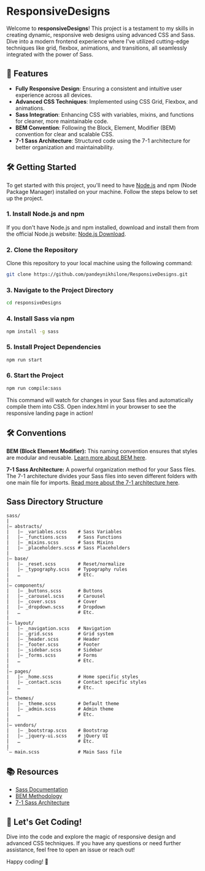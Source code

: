 # ResponsiveDesigns

Welcome to **responsiveDesigns**! This project is a testament to my skills in creating dynamic, responsive web designs using advanced CSS and Sass. Dive into a modern frontend experience where I've utilized cutting-edge techniques like grid, flexbox, animations, and transitions, all seamlessly integrated with the power of Sass.

## 🚀 Features

- **Fully Responsive Design**: Ensuring a consistent and intuitive user experience across all devices.
- **Advanced CSS Techniques**: Implemented using CSS Grid, Flexbox, and animations.
- **Sass Integration**: Enhancing CSS with variables, mixins, and functions for cleaner, more maintainable code.
- **BEM Convention**: Following the Block, Element, Modifier (BEM) convention for clear and scalable CSS.
- **7-1 Sass Architecture**: Structured code using the 7-1 architecture for better organization and maintainability.

## 🛠️ Getting Started

To get started with this project, you'll need to have [Node.js](https://nodejs.org/) and npm (Node Package Manager) installed on your machine. Follow the steps below to set up the project.

### 1. Install Node.js and npm

If you don't have Node.js and npm installed, download and install them from the official Node.js website: [Node.js Download](https://nodejs.org/).

### 2. Clone the Repository

Clone this repository to your local machine using the following command:

```bash
git clone https://github.com/pandeynikhilone/ResponsiveDesigns.git
```

### 3. Navigate to the Project Directory
```bash
cd responsiveDesigns
```

### 4. Install Sass via npm
```bash
npm install -g sass
```

### 5. Install Project Dependencies
```bash
npm run start
```

### 6. Start the Project
```bash
npm run compile:sass
```
This command will watch for changes in your Sass files and automatically compile them into CSS.
Open index.html in your browser to see the responsive landing page in action!

## 🛠️ Conventions

**BEM (Block Element Modifier):** This naming convention ensures that styles are modular and reusable. [Learn more about BEM here](https://en.bem.info/methodology/).

**7-1 Sass Architecture:** A powerful organization method for your Sass files. The 7-1 architecture divides your Sass files into seven different folders with one main file for imports. [Read more about the 7-1 architecture here](https://sass-guidelin.es/#the-7-1-pattern).

## Sass Directory Structure

```plaintext
sass/
|
|– abstracts/
|   |– _variables.scss    # Sass Variables
|   |– _functions.scss    # Sass Functions
|   |– _mixins.scss       # Sass Mixins
|   |– _placeholders.scss # Sass Placeholders
|
|– base/
|   |– _reset.scss        # Reset/normalize
|   |– _typography.scss   # Typography rules
|   …                     # Etc.
|
|– components/
|   |– _buttons.scss      # Buttons
|   |– _carousel.scss     # Carousel
|   |– _cover.scss        # Cover
|   |– _dropdown.scss     # Dropdown
|   …                     # Etc.
|
|– layout/
|   |– _navigation.scss   # Navigation
|   |– _grid.scss         # Grid system
|   |– _header.scss       # Header
|   |– _footer.scss       # Footer
|   |– _sidebar.scss      # Sidebar
|   |– _forms.scss        # Forms
|   …                     # Etc.
|
|– pages/
|   |– _home.scss         # Home specific styles
|   |– _contact.scss      # Contact specific styles
|   …                     # Etc.
|
|– themes/
|   |– _theme.scss        # Default theme
|   |– _admin.scss        # Admin theme
|   …                     # Etc.
|
|– vendors/
|   |– _bootstrap.scss    # Bootstrap
|   |– _jquery-ui.scss    # jQuery UI
|   …                     # Etc.
|
`– main.scss              # Main Sass file
```

## 📚 Resources

- [Sass Documentation](https://sass-lang.com/documentation)
- [BEM Methodology](https://en.bem.info/methodology/)
- [7-1 Sass Architecture](https://sass-guidelin.es/#the-7-1-pattern)

## 🚀 Let's Get Coding!

Dive into the code and explore the magic of responsive design and advanced CSS techniques. If you have any questions or need further assistance, feel free to open an issue or reach out!

Happy coding! 🌟



